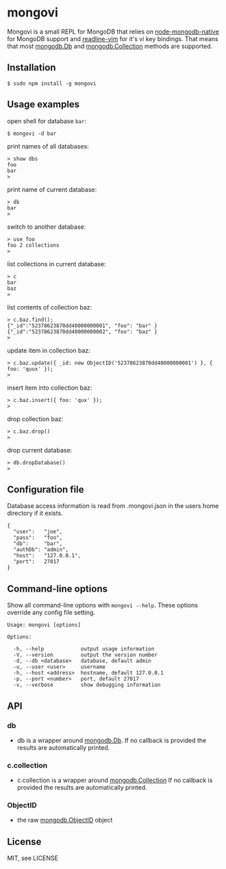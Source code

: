 # mongovi

Mongovi is a small REPL for MongoDB that relies on [node-mongodb-native](http://mongodb.github.io/node-mongodb-native/) for MongoDB support and [readline-vim](https://github.com/thlorenz/readline-vim#vim-bindings) for it's vi key bindings. That means that most [mongodb.Db](http://mongodb.github.io/node-mongodb-native/api-generated/db.html) and [mongodb.Collection](http://mongodb.github.io/node-mongodb-native/api-generated/collection.html) methods are supported.

## Installation

    $ sudo npm install -g mongovi

## Usage examples

open shell for database `bar`:

    $ mongovi -d bar

print names of all databases:

    > show dbs
    foo
    bar
    > 

print name of current database:

    > db
    bar
    > 

switch to another database:

    > use foo
    foo 2 collections
    > 

list collections in current database:

    > c
    bar
    baz
    > 

list contents of collection baz:

    > c.baz.find();
    {"_id":"52378623870dd40000000001", "foo": "bar" }
    {"_id":"52378623870dd40000000002", "foo": "baz" }
    > 

update item in collection baz:

    > c.baz.update({ _id: new ObjectID('52378623870dd40000000001') }, { foo: 'quux' });
    > 

insert item into collection baz:

    > c.baz.insert({ foo: 'qux' });
    > 

drop collection baz:

    > c.baz.drop()
    > 

drop current database:

    > db.dropDatabase()
    > 

## Configuration file
Database access information is read from .mongovi.json in the users home directory if it exists.

    {
      "user":   "joe",
      "pass":   "foo",
      "db":     "bar",
      "authDb": "admin",
      "host":   "127.0.0.1",
      "port":   27017
    }

## Command-line options
Show all command-line options with `mongovi --help`. These options override any config file setting.

    Usage: mongovi [options]

    Options:

      -h, --help            output usage information
      -V, --version         output the version number
      -d, --db <database>   database, default admin
      -u, --user <user>     username
      -h, --host <address>  hostname, default 127.0.0.1
      -p, --port <number>   port, default 27017
      -v, --verbose         show debugging information

## API

### db
*  db is a wrapper around [mongodb.Db](http://mongodb.github.io/node-mongodb-native/api-generated/db.html).
  If no callback is provided the results are automatically printed.

### c.collection
*  c.collection is a wrapper around [mongodb.Collection](http://mongodb.github.io/node-mongodb-native/api-generated/collection.html)
  If no callback is provided the results are automatically printed.

### ObjectID
* the raw [mongodb.ObjectID](http://mongodb.github.io/node-mongodb-native/api-bson-generated/objectid.html) object

## License

MIT, see LICENSE
